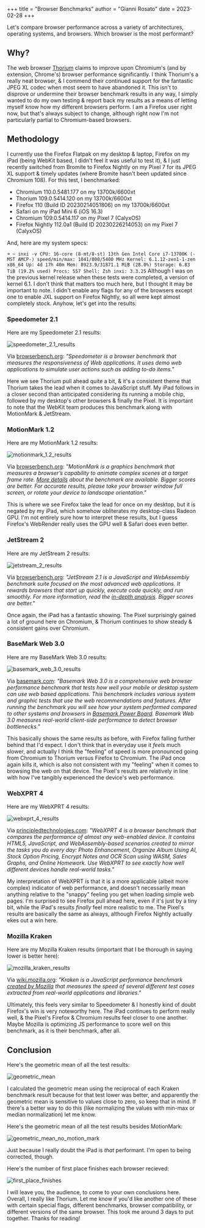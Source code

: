 +++
title = "Browser Benchmarks"
author = "Gianni Rosato"
date = 2023-02-28
+++

Let's compare browser performance across a variety of architectures, operating systems, and browsers. Which browser is the most performant?

<!-- more -->

## Why?

The web browser [Thorium](https://thorium.rocks/) claims to improve upon
Chromium's (and by extension, Chrome's) browser performance significantly. I
think Thorium's a really neat browser, & I commend their continued support for
the fantastic JPEG XL codec when most seem to have abandoned it. This isn't to
disprove or undermine their browser benchmark results in any way, I simply
wanted to do my own testing & report back my results as a means of letting
myself know how my different browsers perform. I am a Firefox user right now,
but that's always subject to change, although right now I'm not particularly
partial to Chromium-based browsers.

## Methodology

I currently use the Firefox Flatpak on my desktop & laptop, Firefox on my iPad
(being WebKit based, I didn't feel it was useful to test it), & I just recently
switched from Bromite to Firefox Nightly on my Pixel 7 for its JPEG XL support &
timely updates (where Bromite hasn't been updated since Chromium 108). For this
test, I benchmarked:

- Chromium 110.0.5481.177 on my 13700k/6600xt
- Thorium 109.0.5414.120 on my 13700k/6600xt
- Firefox 110 (Build ID 20230214051806) on my 13700k/6600xt
- Safari on my iPad Mini 6 (iOS 16.3)
- Chromium 109.0.5414.117 on my Pixel 7 (CalyxOS)
- Firefox Nightly 112.0a1 (Build ID 20230226214053) on my Pixel 7 (CalyxOS)

And, here are my system specs:

`➜ ~ inxi -v CPU: 16-core (8-mt/8-st) 13th Gen Intel Core i7-13700K (-MST AMCP-) speed/min/max: 1041/800/5400 MHz Kernel: 6.1.12-zen1-1-zen x86_64 Up: 4d 17h 40m Mem: 8923.9/31871.1 MiB (28.0%) Storage: 6.83 TiB (19.2% used) Procs: 557 Shell: Zsh inxi: 3.3.25`
Although I was on the previous kernel release when these tests were completed, a
version of kernel 6.1. I don't think that matters too much here, but I thought
it may be important to note. I didn't enable any flags for any of the browsers
except one to enable JXL support on Firefox Nightly, so all were kept almost
completely stock. Anyhow, let's get into the results:

### Speedometer 2.1

Here are my Speedometer 2.1 results:

![speedometer_2.1_results](/static/images/browser_benchmark_05.svg)

Via [browserbench.org](https://browserbench.org): _"Speedometer is a browser
benchmark that measures the responsiveness of Web applications. It uses demo web
applications to simulate user actions such as adding to-do items."_

Here we see Thorium pull ahead quite a bit, & it's a consistent theme that
Thorium takes the lead when it comes to JavaScript stuff. My iPad follows in a
closer second than anticipated considering its running a mobile chip, followed
by my desktop's other browsers & finally the Pixel. It is important to note that
the WebKit team produces this benchmark along with MotionMark & JetStream.

### MotionMark 1.2

Here are my MotionMark 1.2 results:

![motionmark_1.2_results](/static/images/browser_benchmark_03.svg)

Via [browserbench.org](https://browserbench.org): _"MotionMark is a graphics
benchmark that measures a browser’s capability to animate complex scenes at a
target frame rate.
[More details](https://browserbench.org/MotionMark1.2/about.html) about the
benchmark are available. Bigger scores are better. For accurate results, please
take your browser window full screen, or rotate your device to landscape
orientation."_

This is where we see Firefox take the lead for once on my desktop, but it is
negated by my iPad, which somehow obliterates my desktop-class Radeon GPU. I'm
not entirely sure how to interpret these results, but I guess Firefox's
WebRender really uses the GPU well & Safari does even better.

### JetStream 2

Here are my JetStream 2 results:

![jetstream_2_results](/static/images/browser_benchmark_02.svg)

Via [browserbench.org](https://browserbench.org): _"JetStream 2.1 is a
JavaScript and WebAssembly benchmark suite focused on the most advanced web
applications. It rewards browsers that start up quickly, execute code quickly,
and run smoothly. For more information, read the
[in-depth analysis](https://browserbench.org/JetStream/in-depth.html). Bigger
scores are better."_

Once again, the iPad has a fantastic showing. The Pixel surprisingly gained a
lot of ground here on Chromium, & Thorium continues to show steady & consistent
gains over Chromium.

### BaseMark Web 3.0

Here are my BaseMark Web 3.0 results:

![basemark_web_3.0_results](/static/images/browser_benchmark_01.svg)

Via [basemark.com](https://www.basemark.com/benchmarks/basemark-web/):
_"Basemark Web 3.0 is a comprehensive web browser performance benchmark that
tests how well your mobile or desktop system can use web based applications.
This benchmark includes various system and graphic tests that use the web
recommendations and features. After running the benchmark you will see how your
system performed compared to other systems and browsers in
[Basemark Power Board](https://powerboard.basemark.com/). Basemark Web 3.0
measures real-world client-side performance to detect browser bottlenecks."_

This basically shows the same results as before, with Firefox falling further
behind that I'd expect. I don't think that in everyday use it _feels_ much
slower, and actually I think the "feeling" of speed is more pronounced going
from Chromium to Thorium versus Firefox to Chromium. The iPad once again kills
it, which is also not consistent with my "feeling" when it comes to browsing the
web on that device. The Pixel's results are relatively in line with how I've
tangibly experienced the device's web performance.

### WebXPRT 4

Here are my WebXPRT 4 results:

![webxprt_4_results](/static/images/browser_benchmark_06.svg)

Via
[principledtechnologies.com](https://www.principledtechnologies.com/benchmarkxprt/webxprt/):
_"WebXPRT 4 is a browser benchmark that compares the performance of almost any
web-enabled device. It contains HTML5, JavaScript, and WebAssembly-based
scenarios created to mirror the tasks you do every day: Photo Enhancement,
Organize Album Using AI, Stock Option Pricing, Encrypt Notes and OCR Scan using
WASM, Sales Graphs, and Online Homework. Use WebXPRT to see exactly how well
different devices handle real-world tasks."_

My interpretation of WebXPRT is that it is a more applicable (albeit more
complex) indicator of web performance, and doesn't necessarily mean anything
relative to the "snappy" feeling you get when loading simple web pages. I'm
surprised to see Firefox pull ahead here, even if it's just by a tiny bit, while
the iPad's results _finally_ feel more realistic to me. The Pixel's results are
basically the same as always, although Firefox Nightly actually ekes out a win
here.

### Mozilla Kraken

Here are my Mozilla Kraken results (important that I be thorough in saying lower
is better here):

![mozilla_kraken_results](/static/images/browser_benchmark_04.svg)

Via [wiki.mozilla.org](https://wiki.mozilla.org/Kraken): _"Kraken is a
JavaScript performance benchmark
[created by Mozilla](https://blog.mozilla.org/en/mozilla/release-the-kraken-2/)
that measures the speed of several different test cases extracted from
real-world applications and libraries."_

Ultimately, this feels very similar to Speedometer & I honestly kind of doubt
Firefox's win is very noteworthy here. The iPad continues to perform really
well, & the Pixel's Firefox & Chromium results feel closer to one another. Maybe
Mozilla is optimizing JS performance to score well on this benchmark, as it is
their benchmark, after all.

## Conclusion

Here's the geometric mean of all the test results:

![geometric_mean](/static/images/geometric_mean.svg)

I calculated the geometric mean using the reciprocal of each Kraken benchmark
result because for that test lower was better, and apparently the geometric mean
is sensitive to values close to zero, so keep that in mind. If there's a better
way to do this (like normalizing the values with min-max or median
normalization) let me know.

Here's the geometric mean of all the test results besides MotionMark:

![geometric_mean_no_motion_mark](/static/images/geometric_mean_2.svg)

Just because I really doubt the iPad is _that_ performant. I'm open to being
corrected, though.

Here's the number of first place finishes each browser recieved:

![first_place_finishes](/static/images/first_place_finishes.svg)

I will leave you, the audience, to come to your own conclusions here. Overall, I
really like Thorium. Let me know if you'd like another one of these with certain
special flags, different benchmarks, browser compatibility, or different
versions of the same browser. This took me around 3 days to put together. Thanks
for reading!
